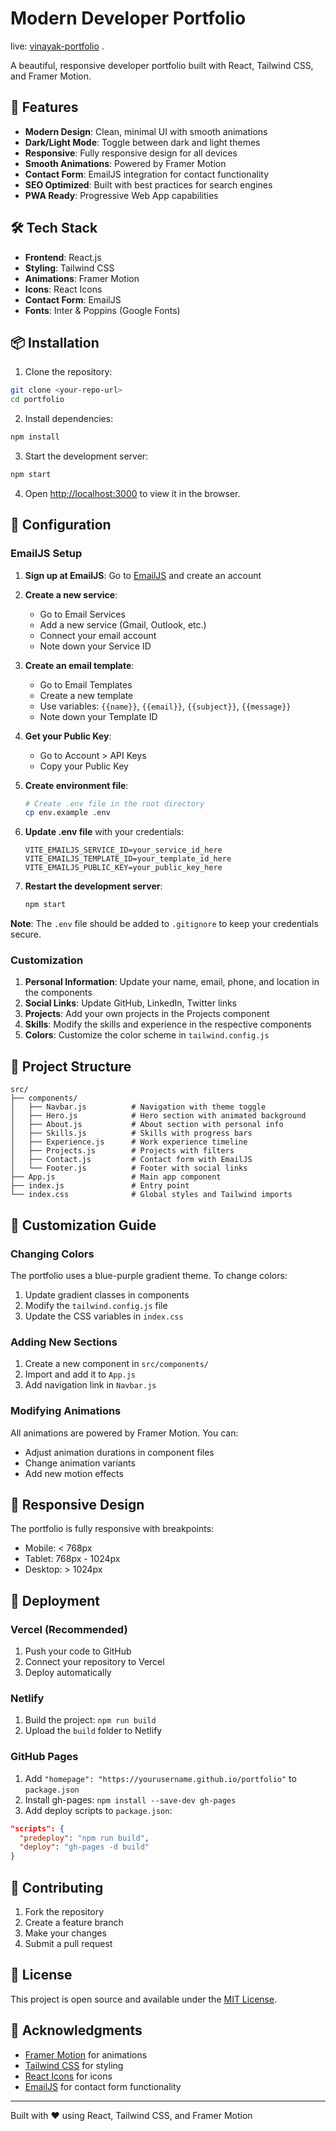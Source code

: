 # Modern Developer Portfolio

live: [vinayak-portfolio](http://localhost:3000) .

A beautiful, responsive developer portfolio built with React, Tailwind CSS, and Framer Motion.

## 🚀 Features

- **Modern Design**: Clean, minimal UI with smooth animations
- **Dark/Light Mode**: Toggle between dark and light themes
- **Responsive**: Fully responsive design for all devices
- **Smooth Animations**: Powered by Framer Motion
- **Contact Form**: EmailJS integration for contact functionality
- **SEO Optimized**: Built with best practices for search engines
- **PWA Ready**: Progressive Web App capabilities

## 🛠️ Tech Stack

- **Frontend**: React.js
- **Styling**: Tailwind CSS
- **Animations**: Framer Motion
- **Icons**: React Icons
- **Contact Form**: EmailJS
- **Fonts**: Inter & Poppins (Google Fonts)

## 📦 Installation

1. Clone the repository:
```bash
git clone <your-repo-url>
cd portfolio
```

2. Install dependencies:
```bash
npm install
```

3. Start the development server:
```bash
npm start
```

4. Open [http://localhost:3000](http://localhost:3000) to view it in the browser.

## 🔧 Configuration

### EmailJS Setup

1. **Sign up at EmailJS**: Go to [EmailJS](https://www.emailjs.com/) and create an account

2. **Create a new service**:
   - Go to Email Services
   - Add a new service (Gmail, Outlook, etc.)
   - Connect your email account
   - Note down your Service ID

3. **Create an email template**:
   - Go to Email Templates
   - Create a new template
   - Use variables: `{{name}}`, `{{email}}`, `{{subject}}`, `{{message}}`
   - Note down your Template ID

4. **Get your Public Key**:
   - Go to Account > API Keys
   - Copy your Public Key

5. **Create environment file**:
   ```bash
   # Create .env file in the root directory
   cp env.example .env
   ```

6. **Update .env file** with your credentials:
   ```env
   VITE_EMAILJS_SERVICE_ID=your_service_id_here
   VITE_EMAILJS_TEMPLATE_ID=your_template_id_here
   VITE_EMAILJS_PUBLIC_KEY=your_public_key_here
   ```

7. **Restart the development server**:
   ```bash
   npm start
   ```

**Note**: The `.env` file should be added to `.gitignore` to keep your credentials secure.

### Customization

1. **Personal Information**: Update your name, email, phone, and location in the components
2. **Social Links**: Update GitHub, LinkedIn, Twitter links
3. **Projects**: Add your own projects in the Projects component
4. **Skills**: Modify the skills and experience in the respective components
5. **Colors**: Customize the color scheme in `tailwind.config.js`

## 📁 Project Structure

```
src/
├── components/
│   ├── Navbar.js          # Navigation with theme toggle
│   ├── Hero.js            # Hero section with animated background
│   ├── About.js           # About section with personal info
│   ├── Skills.js          # Skills with progress bars
│   ├── Experience.js      # Work experience timeline
│   ├── Projects.js        # Projects with filters
│   ├── Contact.js         # Contact form with EmailJS
│   └── Footer.js          # Footer with social links
├── App.js                 # Main app component
├── index.js               # Entry point
└── index.css              # Global styles and Tailwind imports
```

## 🎨 Customization Guide

### Changing Colors

The portfolio uses a blue-purple gradient theme. To change colors:

1. Update gradient classes in components
2. Modify the `tailwind.config.js` file
3. Update the CSS variables in `index.css`

### Adding New Sections

1. Create a new component in `src/components/`
2. Import and add it to `App.js`
3. Add navigation link in `Navbar.js`

### Modifying Animations

All animations are powered by Framer Motion. You can:
- Adjust animation durations in component files
- Change animation variants
- Add new motion effects

## 📱 Responsive Design

The portfolio is fully responsive with breakpoints:
- Mobile: < 768px
- Tablet: 768px - 1024px
- Desktop: > 1024px

## 🚀 Deployment

### Vercel (Recommended)

1. Push your code to GitHub
2. Connect your repository to Vercel
3. Deploy automatically

### Netlify

1. Build the project: `npm run build`
2. Upload the `build` folder to Netlify

### GitHub Pages

1. Add `"homepage": "https://yourusername.github.io/portfolio"` to `package.json`
2. Install gh-pages: `npm install --save-dev gh-pages`
3. Add deploy scripts to `package.json`:
```json
"scripts": {
  "predeploy": "npm run build",
  "deploy": "gh-pages -d build"
}
```

## 🤝 Contributing

1. Fork the repository
2. Create a feature branch
3. Make your changes
4. Submit a pull request

## 📄 License

This project is open source and available under the [MIT License](LICENSE).

## 🙏 Acknowledgments

- [Framer Motion](https://www.framer.com/motion/) for animations
- [Tailwind CSS](https://tailwindcss.com/) for styling
- [React Icons](https://react-icons.github.io/react-icons/) for icons
- [EmailJS](https://www.emailjs.com/) for contact form functionality

---

Built with ❤️ using React, Tailwind CSS, and Framer Motion 
